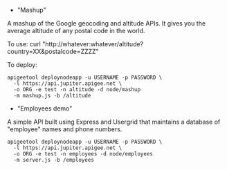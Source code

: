 * "Mashup"

A mashup of the Google geocoding and altitude APIs. It gives you the
average altitude of any postal code in the world.

To use:
    curl "http://whatever:whatever/altitude?country=XX&postalcode=ZZZZ"
    
To deploy:

    apigeetool deploynodeapp -u USERNAME -p PASSWORD \
      -l https://api.jupiter.apigee.net \
      -o ORG -e test -n altitude -d node/mashup
      -m mashup.js -b /altitude

* "Employees demo"

A simple API built using Express and Usergrid that maintains a 
database of "employee" names and phone numbers.

    apigeetool deploynodeapp -u USERNAME -p PASSWORD \
      -l https://api.jupiter.apigee.net \
      -o ORG -e test -n employees -d node/employees
      -m server.js -b /employees
  

